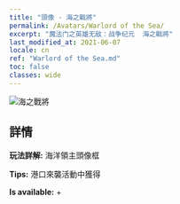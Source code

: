 ```yaml
---
title: "頭像 - 海之戰將"
permalink: /Avatars/Warlord of the Sea/
excerpt: "魔法门之英雄无敌：战争纪元  海之戰將"
last_modified_at: 2021-06-07
locale: cn
ref: "Warlord of the Sea.md"
toc: false
classes: wide
---
```

 ![海之戰將](/images/a/avatarFrame_202.png)

## 詳情

 **玩法詳解:** 海洋領主頭像框 

 **Tips:** 港口來襲活動中獲得 

 **Is available:**  + 

